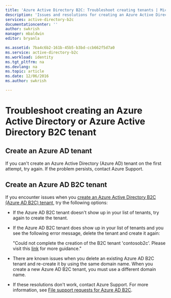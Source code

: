 ```yaml
---
title: 'Azure Active Directory B2C: Troubleshoot creating tenants | Microsoft Docs'
description: 'Issues and resolutions for creating an Azure Active Directory or Azure Active Directory B2C tenant.'
services: active-directory-b2c
documentationcenter: ''
author: swkrish
manager: mbaldwin
editor: bryanla

ms.assetid: 7ba4c6b2-161b-45b5-b3bd-ccb662f5d7a0
ms.service: active-directory-b2c
ms.workload: identity
ms.tgt_pltfrm: na
ms.devlang: na
ms.topic: article
ms.date: 12/06/2016
ms.author: swkrish

---
```

# Troubleshoot creating an Azure Active Directory or Azure Active Directory B2C tenant 

## Create an Azure AD tenant
If you can't create an Azure Active Directory (Azure AD) tenant on the first attempt, try again. If the problem persists, contact Azure Support.

## Create an Azure AD B2C tenant
If you encounter issues when you [create an Azure Active Directory B2C (Azure AD B2C) tenant](active-directory-b2c-get-started.md), try the following options:

* If the Azure AD B2C tenant doesn't show up in your list of tenants, try again to create the tenant.
* If the Azure AD B2C tenant does show up in your list of tenants and you see the following  error message, delete the tenant and create it again:

    "Could not complete the creation of the B2C tenant 'contosob2c'. Please visit this [link](http://go.microsoft.com/fwlink/?LinkID=624192&clcid=0x409) for more guidance."
* There are known issues when you delete an existing Azure AD B2C tenant and re-create it by using the same domain name. When you create a new Azure AD B2C tenant, you must use a different domain name.
* If these resolutions don't work, contact Azure Support. For more information, see [File support requests for Azure AD B2C](active-directory-b2c-support.md).

